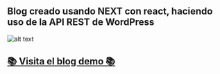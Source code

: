 ## Blog creado usando NEXT con react, haciendo uso de la API REST de WordPress


![alt text](https://i.imgur.com/OUOw8XV.png)

## [📚 Visita el blog demo 📚](https://blog-using-wp-api.vercel.app/)
